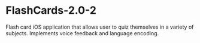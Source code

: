 # FlashCards-2.0-2
Flash card iOS application that allows user to quiz themselves in a variety of subjects. 
Implements voice feedback and language encoding.
